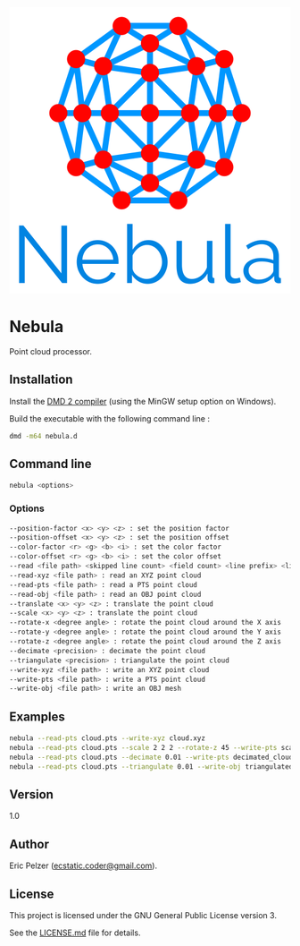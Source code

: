 ![](https://github.com/senselogic/NEBULA/blob/master/LOGO/nebula.png)

# Nebula

Point cloud processor.

## Installation

Install the [DMD 2 compiler](https://dlang.org/download.html) (using the MinGW setup option on Windows).

Build the executable with the following command line :

```bash
dmd -m64 nebula.d
```

## Command line

```bash
nebula <options>
```

### Options

```bash
--position-factor <x> <y> <z> : set the position factor
--position-offset <x> <y> <z> : set the position offset
--color-factor <r> <g> <b> <i> : set the color factor
--color-offset <r> <g> <b> <i> : set the color offset
--read <file path> <skipped line count> <field count> <line prefix> <line format> : read a point cloud
--read-xyz <file path> : read an XYZ point cloud
--read-pts <file path> : read a PTS point cloud
--read-obj <file path> : read an OBJ point cloud
--translate <x> <y> <z> : translate the point cloud
--scale <x> <y> <z> : translate the point cloud
--rotate-x <degree angle> : rotate the point cloud around the X axis
--rotate-y <degree angle> : rotate the point cloud around the Y axis
--rotate-z <degree angle> : rotate the point cloud around the Z axis
--decimate <precision> : decimate the point cloud
--triangulate <precision> : triangulate the point cloud
--write-xyz <file path> : write an XYZ point cloud
--write-pts <file path> : write a PTS point cloud
--write-obj <file path> : write an OBJ mesh
```

## Examples

```bash
nebula --read-pts cloud.pts --write-xyz cloud.xyz
nebula --read-pts cloud.pts --scale 2 2 2 --rotate-z 45 --write-pts scaled_cloud.pts
nebula --read-pts cloud.pts --decimate 0.01 --write-pts decimated_cloud.pts
nebula --read-pts cloud.pts --triangulate 0.01 --write-obj triangulated_mesh.obj
```

## Version

1.0

## Author

Eric Pelzer (ecstatic.coder@gmail.com).

## License

This project is licensed under the GNU General Public License version 3.

See the [LICENSE.md](LICENSE.md) file for details.
